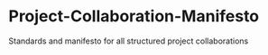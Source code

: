 # Project-Collaboration-Manifesto
Standards and manifesto for all structured project collaborations
